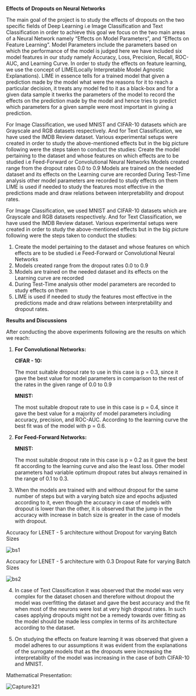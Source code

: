 **Effects of Dropouts on Neural Networks**

The main goal of the project is to study the effects of dropouts on the two specific fields of Deep Learning i.e Image Classification and Text Classification in order to achieve this goal we focus on the two main areas of a Neural Network namely “Effects on Model Parameters”, and “Effects on Feature Learning”. Model Parameters include the parameters based on which the performance of the model is judged here we have included six model features in our study namely Accuracy, Loss, Precision, Recall, ROC-AUC, and Learning Curve. 	In order to study the effects on feature learning, we use the concept of LIME(Locally Interpretable Model Agnostic Explanations). LIME in essence tells for a trained model that given a prediction made by the model what were the reasons for it to reach a particular decision, it treats any model fed to it as a black-box and for a given data sample it twerks the parameters of the model to record the effects on the prediction made by the model and hence tries to predict which parameters for a given sample were most important in giving a prediction. 

For Image Classification, we used MNIST and CIFAR-10 datasets which are Grayscale and RGB datasets respectively. And for Text Classification, we have used the IMDB Review dataset. Various experimental setups were created in order to study the above-mentioned effects but in the big picture following were the steps taken to conduct the studies:
Create the model pertaining to the dataset and whose features on which effects are to be studied i.e Feed-Forward or Convolutional Neural Networks
Models created range from the dropout rates 0.0 to 0.9
Models are trained on the needed dataset and its effects on the Learning curve are recorded
During Test-Time analysis other model parameters are recorded to study effects on them
LIME is used if needed to study the features most effective in the predictions made and draw relations between interpretability and dropout rates.


For Image Classification, we used MNIST and CIFAR-10 datasets which are Grayscale and RGB datasets respectively. And for Text Classification, we have used the IMDB Review dataset. Various experimental setups were created in order to study the above-mentioned effects but in the big picture following were the steps taken to conduct the studies:

   1. Create the model pertaining to the dataset and whose features on which effects are to be studied i.e Feed-Forward or Convolutional Neural Networks
   2. Models created range from the dropout rates 0.0 to 0.9
   3. Models are trained on the needed dataset and its effects on the Learning curve are recorded
   4. During Test-Time analysis other model parameters are recorded to study effects on them
   5. LIME is used if needed to study the features most effective in the predictions made and draw relations between interpretability and dropout rates.

**Results and Discussions**
      
After conducting the above experiments following are the results on which we reach:

1. **For Convolutional Networks:**	

   **CIFAR - 10:** 

   The most suitable dropout rate to use in this case is p = 0.3, since it gave the best    value for model parameters in comparison to the rest of the rates in the given range of 0.0 to 0.9
	
   **MNIST:** 

   The most suitable dropout rate to use in this case is p = 0.4, since it gave the best value for a majority of model parameters including accuracy, precision, and ROC-AUC. According to the learning curve the best fit was of the model with p = 0.6.

2. **For Feed-Forward Networks:**

   **MNIST:** 
   
   The most suitable dropout rate in this case is p = 0.2 as it gave the best fit according to the learning curve and also the least loss. Other model parameters had variable optimum dropout rates but always remained in the range of 0.1 to 0.3.

3. When the models are trained with and without dropout for the same number of steps but with a varying batch size and epochs adjusted according to it, even though the accuracy in case of models with dropout is lower than the other, it is observed that the jump in the accuracy with increase in batch size is greater in the case of models with dropout.

Accuracy for LENET - 5 architecture without Dropout for varying Batch Sizes

![bs1](https://user-images.githubusercontent.com/48019495/116078450-3ea11400-a6b4-11eb-9c60-c82334ca4dce.png)

Accuracy for LENET - 5 architecture with 0.3 Dropout Rate for varying Batch Sizes

![bs2](https://user-images.githubusercontent.com/48019495/116078470-4660b880-a6b4-11eb-9463-ee9ad6ff3b61.png)


4. In case of Text Classification it was observed that the model was very complex for the dataset chosen and therefore without dropout the model was overfitting the dataset and gave the best accuracy and the fit when most of the neurons were lost at very high dropout rates. In such cases applying dropouts might not be a remedy towards over fitting as the model should be made less complex in terms of its architecture according to the dataset.

5. On studying the effects on feature learning it was observed that given a model adheres to our assumptions it was evident from the explanations of the surrogate models that as the dropouts were increasing the interpretability of the model was increasing in the case of both CIFAR-10 and MNIST.

  Mathematical Presentation: 
  
 ![Capture321](https://user-images.githubusercontent.com/48019495/116080118-4cf02f80-a6b6-11eb-8722-2facf53a7f67.PNG)



